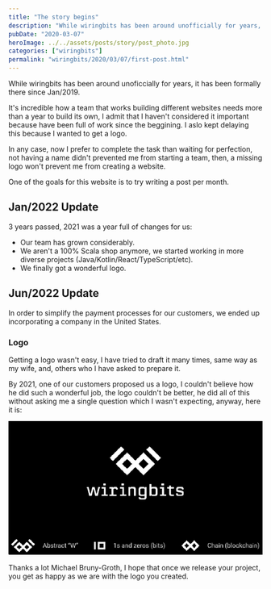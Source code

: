 ```yaml
---
title: "The story begins"
description: "While wiringbits has been around unofficially for years, it has been formally there since Jan/2019. The story of how we started and evolved over the years."
pubDate: "2020-03-07"
heroImage: ../../assets/posts/story/post_photo.jpg
categories: ["wiringbits"]
permalink: "wiringbits/2020/03/07/first-post.html"
---
```


While wiringbits has been around unoficcially for years, it has been formally there since Jan/2019.

It's incredible how a team that works building different websites needs more than a year to build its own, I admit that I haven't considered it important because have been full of work since the beggining. I aslo kept delaying this because I wanted to get a logo.

In any case, now I prefer to complete the task than waiting for perfection, not having a name didn't prevented me from starting a team, then, a missing logo won't prevent me from creating a website.

One of the goals for this website is to try writing a post per month.


## Jan/2022 Update

3 years passed, 2021 was a year full of changes for us:
- Our team has grown considerably.
- We aren't a 100% Scala shop anymore, we started working in more diverse projects (Java/Kotlin/React/TypeScript/etc).
- We finally got a wonderful logo.

## Jun/2022 Update

In order to simplify the payment processes for our customers, we ended up incorporating a company in the United States.


### Logo

Getting a logo wasn't easy, I have tried to draft it many times, same way as my wife, and, others who I have asked to prepare it.

By 2021, one of our customers proposed us a logo, I couldn't believe how he did such a wonderful job, the logo couldn't be better, he did all of this without asking me a single question which I wasn't expecting, anyway, here it is:

![logo-explained](../../assets/posts/story/logo-explained.png)

Thanks a lot Michael Bruny-Groth, I hope that once we release your project, you get as happy as we are with the logo you created.
